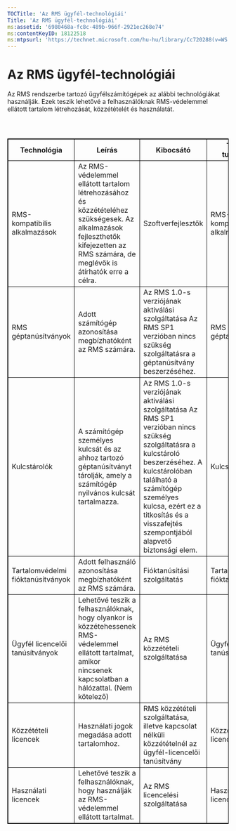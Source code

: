 ```yaml
---
TOCTitle: 'Az RMS ügyfél-technológiái'
Title: 'Az RMS ügyfél-technológiái'
ms:assetid: '6980468a-fc8c-489b-966f-2921ec268e74'
ms:contentKeyID: 18122518
ms:mtpsurl: 'https://technet.microsoft.com/hu-hu/library/Cc720288(v=WS.10)'
---
```


Az RMS ügyfél-technológiái
==========================

Az RMS rendszerbe tartozó ügyfélszámítógépek az alábbi technológiákat használják. Ezek teszik lehetővé a felhasználóknak RMS-védelemmel ellátott tartalom létrehozását, közzétételét és használatát.

###  

 
<table style="border:1px solid black;">
<colgroup>
<col width="25%" />
<col width="25%" />
<col width="25%" />
<col width="25%" />
</colgroup>
<thead>
<tr class="header">
<th style="border:1px solid black;" >Technológia</th>
<th style="border:1px solid black;" >Leírás</th>
<th style="border:1px solid black;" >Kibocsátó</th>
<th style="border:1px solid black;" >További tudnivalók</th>
</tr>
</thead>
<tbody>
<tr class="odd">
<td style="border:1px solid black;">RMS-kompatibilis alkalmazások</td>
<td style="border:1px solid black;">Az RMS-védelemmel ellátott tartalom létrehozásához és közzétételéhez szükségesek. Az alkalmazások fejleszthetők kifejezetten az RMS számára, de meglévők is átírhatók erre a célra.</td>
<td style="border:1px solid black;">Szoftverfejlesztők</td>
<td style="border:1px solid black;">RMS-kompatibilis alkalmazások</td>
</tr>
<tr class="even">
<td style="border:1px solid black;">RMS géptanúsítványok</td>
<td style="border:1px solid black;">Adott számítógép azonosítása megbízhatóként az RMS számára.</td>
<td style="border:1px solid black;">Az RMS 1.0-s verziójának aktiválási szolgáltatása Az RMS SP1 verzióban nincs szükség szolgáltatásra a géptanúsítvány beszerzéséhez.</td>
<td style="border:1px solid black;">RMS géptanúsítványok</td>
</tr>
<tr class="odd">
<td style="border:1px solid black;">Kulcstárolók</td>
<td style="border:1px solid black;">A számítógép személyes kulcsát és az ahhoz tartozó géptanúsítványt tárolják, amely a számítógép nyilvános kulcsát tartalmazza.</td>
<td style="border:1px solid black;">Az RMS 1.0-s verziójának aktiválási szolgáltatása Az RMS SP1 verzióban nincs szükség szolgáltatásra a kulcstároló beszerzéséhez. A kulcstárolóban található a számítógép személyes kulcsa, ezért ez a titkosítás és a visszafejtés szempontjából alapvető biztonsági elem.</td>
<td style="border:1px solid black;">Kulcstárolók</td>
</tr>
<tr class="even">
<td style="border:1px solid black;">Tartalomvédelmi fióktanúsítványok</td>
<td style="border:1px solid black;">Adott felhasználó azonosítása megbízhatóként az RMS számára.</td>
<td style="border:1px solid black;">Fióktanúsítási szolgáltatás</td>
<td style="border:1px solid black;">Tartalomvédelmi fióktanúsítványok</td>
</tr>
<tr class="odd">
<td style="border:1px solid black;">Ügyfél licencelői tanúsítványok</td>
<td style="border:1px solid black;">Lehetővé teszik a felhasználóknak, hogy olyankor is közzétehessenek RMS-védelemmel ellátott tartalmat, amikor nincsenek kapcsolatban a hálózattal.
(Nem kötelező)</td>
<td style="border:1px solid black;">Az RMS közzétételi szolgáltatása</td>
<td style="border:1px solid black;">Ügyfél-licencelői tanúsítványok</td>
</tr>
<tr class="even">
<td style="border:1px solid black;">Közzétételi licencek</td>
<td style="border:1px solid black;">Használati jogok megadása adott tartalomhoz.</td>
<td style="border:1px solid black;">RMS közzétételi szolgáltatása, illetve kapcsolat nélküli közzétételnél az ügyfél-licencelői tanúsítvány</td>
<td style="border:1px solid black;">Közzétételi licencek</td>
</tr>
<tr class="odd">
<td style="border:1px solid black;">Használati licencek</td>
<td style="border:1px solid black;">Lehetővé teszik a felhasználóknak, hogy használják az RMS-védelemmel ellátott tartalmat.</td>
<td style="border:1px solid black;">Az RMS licencelési szolgáltatása</td>
<td style="border:1px solid black;">Használati licencek</td>
</tr>
</tbody>
</table>

